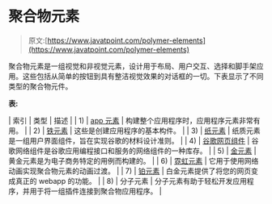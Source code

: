 # 聚合物元素

> 原文:[https://www.javatpoint.com/polymer-elements](https://www.javatpoint.com/polymer-elements)

聚合物元素是一组视觉和非视觉元素，设计用于布局、用户交互、选择和脚手架应用。这些包括从简单的按钮到具有整洁视觉效果的对话框的一切。下表显示了不同类型的聚合物元件。

**表:**

| 索引 | 类型 | 描述 |
| 1) | [app 元素](polymer-app-elements) | 构建整个应用程序时，应用程序元素非常有用。 |
| 2) | [铁元素](polymer-iron-element) | 这些是创建应用程序的基本构件。 |
| 3) | [纸元素](polymer-paper-elements) | 纸质元素是一组用户界面组件，旨在实现谷歌的材料设计准则。 |
| 4) | [谷歌网页组件](polymer-google-web-components) | 谷歌网络组件是谷歌应用编程接口和服务的网络组件的一种库存。 |
| 5) | [金元素](polymer-gold-elements) | 黄金元素是为电子商务特定的用例而构建的。 |
| 6) | [霓虹元素](polymer-neon-element) | 它用于使用网络动画实现聚合物元素的动画过渡。 |
| 7) | [铂元素](polymer-platinum-elements) | 白金元素提供了将您的网页变成真正的 webapp 的功能。 |
| 8) | 分子元素 | 分子元素有助于轻松开发应用程序，并用于将一组插件连接到聚合物应用程序。 |